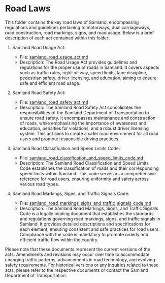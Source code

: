 # Road Laws

This folder contains the key road laws of Samland, encompassing regulations and guidelines pertaining to motorways, dual carriageways, road construction, road markings, signs, and road usage. Below is a brief description of each act contained within this folder:

1. Samland Road Usage Act:
   - File: [samland_road_usage_act.md](./samland_road_usage_act.md)
   - Description: The Road Usage Act provides guidelines and regulations for the proper use of roads in Samland. It covers aspects such as traffic rules, right-of-way, speed limits, lane discipline, pedestrian safety, driver licensing, and education, aiming to ensure safe and efficient road usage.

2. Samland Road Safety Act:
   - File: [samland_road_safety_act.md](./samland_road_safety_act.md)
   - Description: The Samland Road Safety Act consolidates the responsibilities of the Samland Department of Transportation to ensure road safety. It encompasses maintenance and construction of roads, while emphasizing the importance of awareness and education, penalties for violations, and a robust driver licensing system. This act aims to create a safer road environment for all road users and promote responsible driving practices.

3. Samland Road Classification and Speed Limits Code:
   - File: [samland_road_classification_and_speed_limits_code.md](./samland_road_classification_and_speed_limits_code.md)
   - Description: The Samland Road Classification and Speed Limits Code establishes the classification of roads and their corresponding speed limits within Samland. This code serves as a comprehensive reference for road users, ensuring uniformity and safety across various road types.

3. Samland Road Markings, Signs, and Traffic Signals Code:
   - File: [samland_road_markings_signs_and_traffic_signals_code.md](./samland_road_markings_signs_and_traffic_signals_code.md)
   - Description: The Samland Road Markings, Signs, and Traffic Signals Code is a legally binding document that establishes the standards and regulations governing road markings, signs, and traffic signals in Samland. It provides detailed descriptions and specifications for each element, ensuring consistent and safe practices for road users. Compliance with the code is mandatory to promote orderly and efficient traffic flow within the country.

Please note that these documents represent the current versions of the acts. Amendments and revisions may occur over time to accommodate changing traffic patterns, advancements in road technology, and evolving safety requirements. For historical versions or any inquiries related to these acts, please refer to the respective documents or contact the Samland Department of Transportation.
